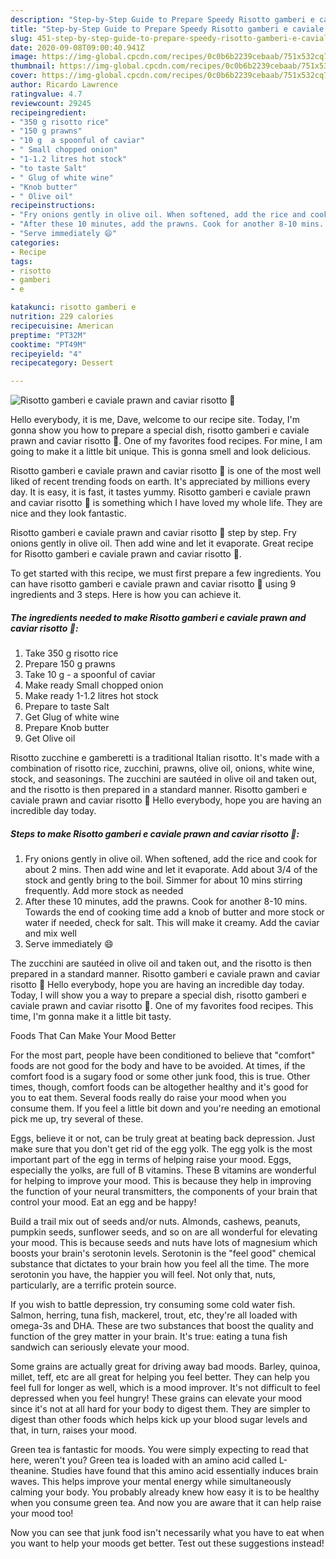```yaml
---
description: "Step-by-Step Guide to Prepare Speedy Risotto gamberi e caviale prawn and caviar risotto 🎄"
title: "Step-by-Step Guide to Prepare Speedy Risotto gamberi e caviale prawn and caviar risotto 🎄"
slug: 451-step-by-step-guide-to-prepare-speedy-risotto-gamberi-e-caviale-prawn-and-caviar-risotto
date: 2020-09-08T09:00:40.941Z
image: https://img-global.cpcdn.com/recipes/0c0b6b2239cebaab/751x532cq70/risotto-gamberi-e-caviale-prawn-and-caviar-risotto-🎄-recipe-main-photo.jpg
thumbnail: https://img-global.cpcdn.com/recipes/0c0b6b2239cebaab/751x532cq70/risotto-gamberi-e-caviale-prawn-and-caviar-risotto-🎄-recipe-main-photo.jpg
cover: https://img-global.cpcdn.com/recipes/0c0b6b2239cebaab/751x532cq70/risotto-gamberi-e-caviale-prawn-and-caviar-risotto-🎄-recipe-main-photo.jpg
author: Ricardo Lawrence
ratingvalue: 4.7
reviewcount: 29245
recipeingredient:
- "350 g risotto rice"
- "150 g prawns"
- "10 g  a spoonful of caviar"
- " Small chopped onion"
- "1-1.2 litres hot stock"
- "to taste Salt"
- " Glug of white wine"
- "Knob butter"
- " Olive oil"
recipeinstructions:
- "Fry onions gently in olive oil. When softened, add the rice and cook for about 2 mins. Then add wine and let it evaporate. Add about 3/4 of the stock and gently bring to the boil. Simmer for about 10 mins stirring frequently. Add more stock as needed"
- "After these 10 minutes, add the prawns. Cook for another 8-10 mins. Towards the end of cooking time add a knob of butter and more stock or water if needed, check for salt. This will make it creamy. Add the caviar and mix well"
- "Serve immediately 😄"
categories:
- Recipe
tags:
- risotto
- gamberi
- e

katakunci: risotto gamberi e 
nutrition: 229 calories
recipecuisine: American
preptime: "PT32M"
cooktime: "PT49M"
recipeyield: "4"
recipecategory: Dessert

---
```



![Risotto gamberi e caviale prawn and caviar risotto 🎄](https://img-global.cpcdn.com/recipes/0c0b6b2239cebaab/751x532cq70/risotto-gamberi-e-caviale-prawn-and-caviar-risotto-🎄-recipe-main-photo.jpg)

Hello everybody, it is me, Dave, welcome to our recipe site. Today, I'm gonna show you how to prepare a special dish, risotto gamberi e caviale prawn and caviar risotto 🎄. One of my favorites food recipes. For mine, I am going to make it a little bit unique. This is gonna smell and look delicious.

Risotto gamberi e caviale prawn and caviar risotto 🎄 is one of the most well liked of recent trending foods on earth. It's appreciated by millions every day. It is easy, it is fast, it tastes yummy. Risotto gamberi e caviale prawn and caviar risotto 🎄 is something which I have loved my whole life. They are nice and they look fantastic.

Risotto gamberi e caviale prawn and caviar risotto 🎄 step by step. Fry onions gently in olive oil. Then add wine and let it evaporate. Great recipe for Risotto gamberi e caviale prawn and caviar risotto 🎄.


To get started with this recipe, we must first prepare a few ingredients. You can have risotto gamberi e caviale prawn and caviar risotto 🎄 using 9 ingredients and 3 steps. Here is how you can achieve it.

<!--inarticleads1-->

##### The ingredients needed to make Risotto gamberi e caviale prawn and caviar risotto 🎄:

1. Take 350 g risotto rice
1. Prepare 150 g prawns
1. Take 10 g - a spoonful of caviar
1. Make ready  Small chopped onion
1. Make ready 1-1.2 litres hot stock
1. Prepare to taste Salt
1. Get  Glug of white wine
1. Prepare Knob butter
1. Get  Olive oil


Risotto zucchine e gamberetti is a traditional Italian risotto. It&#39;s made with a combination of risotto rice, zucchini, prawns, olive oil, onions, white wine, stock, and seasonings. The zucchini are sautéed in olive oil and taken out, and the risotto is then prepared in a standard manner. Risotto gamberi e caviale prawn and caviar risotto 🎄 Hello everybody, hope you are having an incredible day today. 

<!--inarticleads2-->

##### Steps to make Risotto gamberi e caviale prawn and caviar risotto 🎄:

1. Fry onions gently in olive oil. When softened, add the rice and cook for about 2 mins. Then add wine and let it evaporate. Add about 3/4 of the stock and gently bring to the boil. Simmer for about 10 mins stirring frequently. Add more stock as needed
1. After these 10 minutes, add the prawns. Cook for another 8-10 mins. Towards the end of cooking time add a knob of butter and more stock or water if needed, check for salt. This will make it creamy. Add the caviar and mix well
1. Serve immediately 😄


The zucchini are sautéed in olive oil and taken out, and the risotto is then prepared in a standard manner. Risotto gamberi e caviale prawn and caviar risotto 🎄 Hello everybody, hope you are having an incredible day today. Today, I will show you a way to prepare a special dish, risotto gamberi e caviale prawn and caviar risotto 🎄. One of my favorites food recipes. This time, I&#39;m gonna make it a little bit tasty. 

Foods That Can Make Your Mood Better


For the most part, people have been conditioned to believe that "comfort" foods are not good for the body and have to be avoided. At times, if the comfort food is a sugary food or some other junk food, this is true. Other times, though, comfort foods can be altogether healthy and it's good for you to eat them. Several foods really do raise your mood when you consume them. If you feel a little bit down and you're needing an emotional pick me up, try several of these.

Eggs, believe it or not, can be truly great at beating back depression. Just make sure that you don't get rid of the egg yolk. The egg yolk is the most important part of the egg in terms of helping raise your mood. Eggs, especially the yolks, are full of B vitamins. These B vitamins are wonderful for helping to improve your mood. This is because they help in improving the function of your neural transmitters, the components of your brain that control your mood. Eat an egg and be happy!

Build a trail mix out of seeds and/or nuts. Almonds, cashews, peanuts, pumpkin seeds, sunflower seeds, and so on are all wonderful for elevating your mood. This is because seeds and nuts have lots of magnesium which boosts your brain's serotonin levels. Serotonin is the "feel good" chemical substance that dictates to your brain how you feel all the time. The more serotonin you have, the happier you will feel. Not only that, nuts, particularly, are a terrific protein source.

If you wish to battle depression, try consuming some cold water fish. Salmon, herring, tuna fish, mackerel, trout, etc, they're all loaded with omega-3s and DHA. These are two substances that boost the quality and function of the grey matter in your brain. It's true: eating a tuna fish sandwich can seriously elevate your mood. 

Some grains are actually great for driving away bad moods. Barley, quinoa, millet, teff, etc are all great for helping you feel better. They can help you feel full for longer as well, which is a mood improver. It's not difficult to feel depressed when you feel hungry! These grains can elevate your mood since it's not at all hard for your body to digest them. They are simpler to digest than other foods which helps kick up your blood sugar levels and that, in turn, raises your mood.

Green tea is fantastic for moods. You were simply expecting to read that here, weren't you? Green tea is loaded with an amino acid called L-theanine. Studies have found that this amino acid essentially induces brain waves. This helps improve your mental energy while simultaneously calming your body. You probably already knew how easy it is to be healthy when you consume green tea. And now you are aware that it can help raise your mood too!

Now you can see that junk food isn't necessarily what you have to eat when you want to help your moods get better. Test out  these suggestions  instead!

